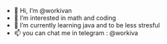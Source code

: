 - 👋 Hi, I’m @workivan
- 👀 I’m interested in math and coding
- 🌱 I’m currently learning java and to be less stresful
- 📫 you can chat me in telegram : @workiva

<!---
workivan/workivan is a ✨ special ✨ repository because its `README.md` (this file) appears on your GitHub profile.
You can click the Preview link to take a look at your changes.
--->
